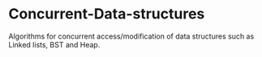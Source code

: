 # Concurrent-Data-structures
Algorithms for concurrent access/modification of data structures such as Linked lists, BST and Heap.
